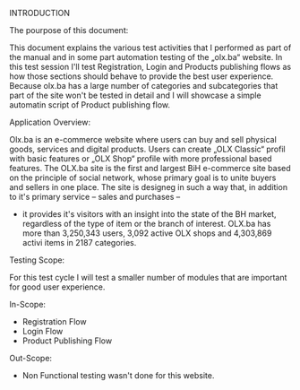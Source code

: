 INTRODUCTION

The pourpose of this document:

This document explains the various test activities that I performed as part of the manual and in some part automation testing of the „olx.ba“ website. In this test 
session I'll test Registration, Login and Products publishing flows as how those sections should behave to provide the best user experience. Because olx.ba has a 
large number of categories and subcategories that part of the site won't be tested in detail and I will showcase a simple automatin script of Product publishing flow. 

Application Overview:

Olx.ba is an e-commerce website where users can buy and sell physical goods, services and digital products. Users can create „OLX Classic“ profil with basic features 
or „OLX Shop“ profile with more professional based features. The OLX.ba site is the first and largest BiH e-commerce site based on the principle of social network, 
whose primary goal is to unite buyers and sellers in one place. The site is designeg in such a way that, in addition to it's primary service – sales and purchases – 
- it provides it's visitors with an insight into the state of the BH market, regardless of the type of item or the branch of interest. OLX.ba has more than 3,250,343 
users, 3,092 active OLX shops and 4,303,869 activi items in 2187 categories. 

Testing Scope:

For this test cycle I will test a smaller number of modules that are important for good user experience. 

In-Scope:

-	Registration Flow 
-	Login Flow
-	Product Publishing Flow

Out-Scope: 

-	Non Functional testing wasn't done for this website. 




